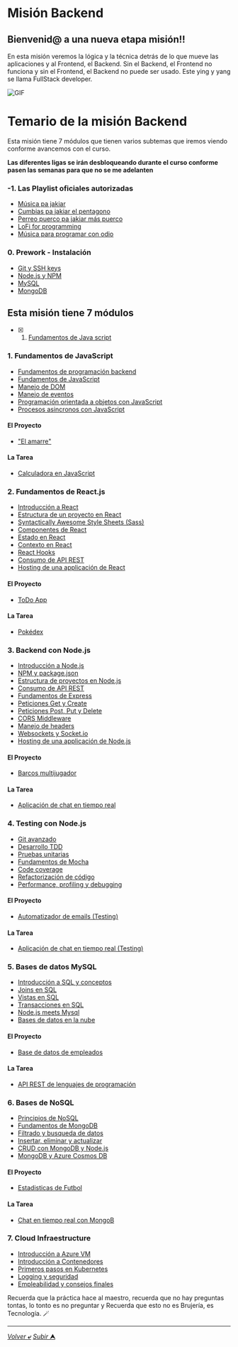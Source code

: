 # Misión Backend


## Bienvenid@ a una nueva etapa misión!!


En esta misión veremos la lógica y la técnica detrás de lo que mueve las aplicaciones y al Frontend, el Backend. Sin el Backend, el Frontend no funciona y sin el Frontend, el Backend no puede ser usado. Este ying y yang se llama FullStack developer. 

![GIF](https://c.tenor.com/gI1CoSP-3R8AAAAM/front.gif)

# Temario de la misión Backend

Esta misión tiene 7 módulos que tienen varios subtemas que iremos viendo conforme avancemos con el curso.

**Las diferentes ligas se irán desbloqueando durante el curso conforme pasen las semanas para que no se me adelanten**

### -1. Las Playlist oficiales autorizadas
- [Música pa jakiar](https://open.spotify.com/playlist/6K5Ot9oBJA2wnP5GiN2Vcj?si=dac276877959418e)
- [Cumbias pa jakiar el pentagono](https://open.spotify.com/playlist/7vNuXU1vaXmbWIAcoDLSMJ?si=787c3b4a77ba41ae)
- [Perreo puerco pa jakiar más puerco](https://open.spotify.com/playlist/2URfkpVmGNoShqgU2aVONc?si=a134d105880a47c0)
- [LoFi for programming](https://open.spotify.com/playlist/3TxfEUkuXd0FNiiczwII0e?si=51df479eb7634f2c)
- [Música para programar con odio](https://open.spotify.com/playlist/0BEi0kOdkpWKdzqm7V7Wfc?si=9993d36cd223458f)

### 0. Prework - Instalación
- [Git y SSH keys](/00-Prework/git-ssh.md)
- [Node.js y NPM](/00-Prework/node-npm.md)
- [MySQL](/00-Prework/mysql.md)
- [MongoDB](/00-Prework/mongo.md)

##  Esta misión tiene 7 módulos

- [x] 1. [Fundamentos de Java script](#1-fundamentos-de-javascript "Fundamentos")  

### 1. Fundamentos de JavaScript
- [Fundamentos de programación backend](/01-Fundamentos-JS/fundamentos-backend.md)
- [Fundamentos de JavaScript](/01-Fundamentos-JS/)
- [Manejo de DOM](/01-Fundamentos-JS/dom.md)
- [Manejo de eventos](/01-Fundamentos-JS/eventos.md)
- [Programación orientada a objetos con JavaScript](/01-Fundamentos-JS/poo.md)
- [Procesos asincronos con JavaScript](/01-Fundamentos-JS/async.md)

#### El Proyecto
- ["El amarre"](/01-Fundamentos-JS/proyecto-el-amarre.md)

#### La Tarea
- [Calculadora en JavaScript](/01-Fundamentos-JS/tarea-calculadora.md)

### 2. Fundamentos de React.js
- [Introducción a React]()
- [Estructura de un proyecto en React]()
- [Syntactically Awesome Style Sheets (Sass)]()
- [Componentes de React]()
- [Estado en React]()
- [Contexto en React]()
- [React Hooks]()
- [Consumo de API REST]()
- [Hosting de una applicación de React]()

#### El Proyecto
- [ToDo App](/02-Fundamentos-React/proyecto-todo.md)

#### La Tarea
- [Pokédex]()


### 3. Backend con Node.js
- [Introducción a Node.js](/03-Node.js/Introduccion-nodejs.md)
- [NPM y package.json](/03-Node.js/npm-package.md)
- [Estructura de proyectos en Node.js](/03-Node.js/estructura-proyectos.md)
- [Consumo de API REST]()
- [Fundamentos de Express]()
- [Peticiones Get y Create]()
- [Peticiones Post, Put y Delete]()
- [CORS Middleware]()
- [Manejo de headers]()
- [Websockets y Socket.io]()
- [Hosting de una applicación de Node.js]()

#### El Proyecto
- [Barcos multijugador]()

#### La Tarea
- [Aplicación de chat en tiempo real]()

### 4. Testing con Node.js
- [Git avanzado]()
- [Desarrollo TDD]()
- [Pruebas unitarias]()
- [Fundamentos de Mocha]()
- [Code coverage]()
- [Refactorización de código]()
- [Performance, profiling y debugging]()

#### El Proyecto
- [Automatizador de emails (Testing)]()

#### La Tarea 
- [Aplicación de chat en tiempo real (Testing)]()

### 5. Bases de datos MySQL
- [Introducción a SQL y conceptos]()
- [Joins en SQL]()
- [Vistas en SQL]()
- [Transacciones en SQL]()
- [Node.js meets Mysql]()
- [Bases de datos en la nube]()

#### El Proyecto
- [Base de datos de empleados]()

#### La Tarea
- [API REST de lenguajes de programación]()

### 6. Bases de NoSQL
- [Principios de NoSQL]()
- [Fundamentos de MongoDB]()
- [Filtrado y busqueda de datos]()
- [Insertar, eliminar y actualizar]()
- [CRUD con MongoDB y Node.js]()
- [MongoDB y Azure Cosmos DB]()

#### El Proyecto
- [Estadisticas de Futbol]()

#### La Tarea
- [Chat en tiempo real con MongoB]()

### 7. Cloud Infraestructure
- [Introducción a Azure VM]()
- [Introducción a Contenedores]()
- [Primeros pasos en Kubernetes]()
- [Logging y seguridad]()
- [Empleabilidad y consejos finales]()

Recuerda que la práctica hace al maestro, recuerda que no hay preguntas tontas, lo tonto es no preguntar y Recuerda que esto no es Brujería, es Tecnología. 🪄

---

[*Volver* **&ldca;**](/teoria/teoriaBasica/README.md "Menu principal") 
[*Subir* **&#11165;**](# "Ir al título")